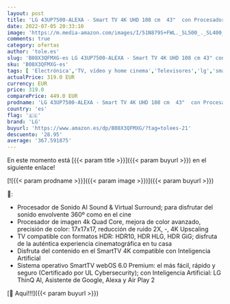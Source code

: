 ```yaml
---
layout: post
title: 'LG 43UP7500-ALEXA - Smart TV 4K UHD 108 cm  43"  con Procesador Quad Core  HDR10 Pro  HLG  Sonido Virtual Surround  HDMI 2.0  USB 2.0  Bluetooth 5.0  WiFi  Color Negro'
date: 2022-07-05 20:33:10
image: 'https://m.media-amazon.com/images/I/51N879S+FWL._SL500_._SL400_.jpg'
comments: true
category: ofertas
author: 'tole.es'
slug: 'B08X3QFMXG-es LG 43UP7500-ALEXA - Smart TV 4K UHD 108 cm 43" con...'
sku: 'B08X3QFMXG-es'
tags: [ 'Electrónica','TV, vídeo y home cinema','Televisores','lg','smart','tv','🇪🇸', ]
actualPrice: 319.0 EUR
currency: EUR
price: 319.0
comparePrice: 449.0 EUR
prodname: 'LG 43UP7500-ALEXA - Smart TV 4K UHD 108 cm  43"  con Procesador Quad Core  HDR10 Pro  HLG  Sonido Virtual Surround  HDMI 2.0  USB 2.0  Bluetooth 5.0  WiFi  Color Negro'
country: 'es'
flag: '🇪🇸'
brand: 'LG'
buyurl: 'https://www.amazon.es/dp/B08X3QFMXG/?tag=tolees-21'
descuento: '28.95'
average: '367.591875'
---
```


En este momento está [{{< param title >}}]({{< param buyurl >}}) en el siguiente enlace!

[![{{< param prodname >}}]({{< param image >}})]({{< param buyurl >}})

🔎:

- Procesador de Sonido AI Sound & Virtual Surround; para disfrutar del sonido envolvente 360º como en el cine
- Procesador de imagen 4k Quad Core, mejora de color avanzado, precisión de color: 17x17x17, reducción de ruido 2X, -, 4K Upscaling
- TV compatible con formatos HDR: HDR10, HDR HLG, HDR GiG; disfruta de la auténtica experiencia cinematográfica en tu casa
- Disfruta del contenido en el SmartTV 4K compatible con Inteligencia Artificial
- Sistema operativo SmartTV webOS 6.0 Premium: el más fácil, rápido y seguro (Certificado por UL Cybersecurity); con Inteligencia Artificial: LG ThinQ AI, Asistente de Google, Alexa y Air Play 2

[🛒 Aquí!!!]({{< param buyurl >}})
